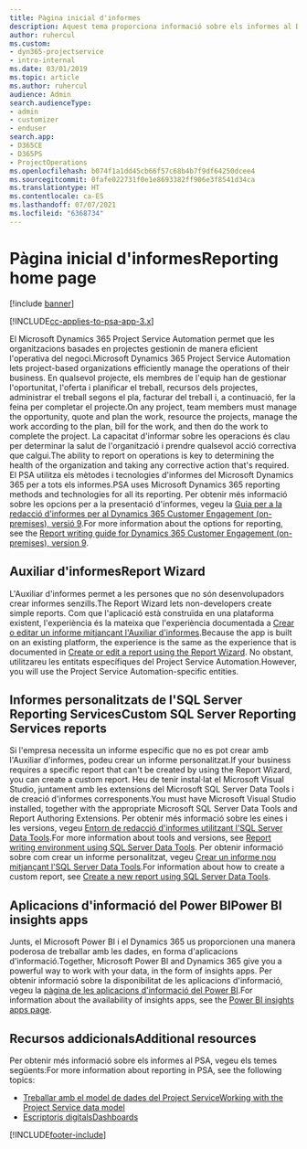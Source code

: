 ```yaml
---
title: Pàgina inicial d'informes
description: Aquest tema proporciona informació sobre els informes al Dynamics 365 Project Service Automation.
author: ruhercul
ms.custom:
- dyn365-projectservice
- intro-internal
ms.date: 03/01/2019
ms.topic: article
ms.author: ruhercul
audience: Admin
search.audienceType:
- admin
- customizer
- enduser
search.app:
- D365CE
- D365PS
- ProjectOperations
ms.openlocfilehash: b074f1a1dd45cb66f57c68b4b7f9df64250dcee4
ms.sourcegitcommit: 0fafe022731f0e1e8693382ff906e3f8541d34ca
ms.translationtype: HT
ms.contentlocale: ca-ES
ms.lasthandoff: 07/07/2021
ms.locfileid: "6368734"
---
```

# <a name="reporting-home-page"></a><span data-ttu-id="5eb6a-103">Pàgina inicial d'informes</span><span class="sxs-lookup"><span data-stu-id="5eb6a-103">Reporting home page</span></span>

[!include [banner](../includes/psa-now-project-operations.md)]

[!INCLUDE[cc-applies-to-psa-app-3.x](../includes/cc-applies-to-psa-app-3x.md)]

<span data-ttu-id="5eb6a-104">El Microsoft Dynamics 365 Project Service Automation permet que les organitzacions basades en projectes gestionin de manera eficient l'operativa del negoci.</span><span class="sxs-lookup"><span data-stu-id="5eb6a-104">Microsoft Dynamics 365 Project Service Automation lets project-based organizations efficiently manage the operations of their business.</span></span> <span data-ttu-id="5eb6a-105">En qualsevol projecte, els membres de l'equip han de gestionar l'oportunitat, l'oferta i planificar el treball, recursos dels projectes, administrar el treball segons el pla, facturar del treball i, a continuació, fer la feina per completar el projecte.</span><span class="sxs-lookup"><span data-stu-id="5eb6a-105">On any project, team members must manage the opportunity, quote and plan the work, resource the projects, manage the work according to the plan, bill for the work, and then do the work to complete the project.</span></span> <span data-ttu-id="5eb6a-106">La capacitat d'informar sobre les operacions és clau per determinar la salut de l'organització i prendre qualsevol acció correctiva que calgui.</span><span class="sxs-lookup"><span data-stu-id="5eb6a-106">The ability to report on operations is key to determining the health of the organization and taking any corrective action that's required.</span></span> <span data-ttu-id="5eb6a-107">El PSA utilitza els mètodes i tecnologies d'informes del Microsoft Dynamics 365 per a tots els informes.</span><span class="sxs-lookup"><span data-stu-id="5eb6a-107">PSA uses Microsoft Dynamics 365 reporting methods and technologies for all its reporting.</span></span> <span data-ttu-id="5eb6a-108">Per obtenir més informació sobre les opcions per a la presentació d'informes, vegeu la [Guia per a la redacció d'informes per al Dynamics 365 Customer Engagement (on-premises), versió 9](/dynamics365/customerengagement/on-premises/analytics/reporting-analytics-with-dynamics-365).</span><span class="sxs-lookup"><span data-stu-id="5eb6a-108">For more information about the options for reporting, see the [Report writing guide for Dynamics 365 Customer Engagement (on-premises), version 9](/dynamics365/customerengagement/on-premises/analytics/reporting-analytics-with-dynamics-365).</span></span>

## <a name="report-wizard"></a><span data-ttu-id="5eb6a-109">Auxiliar d'informes</span><span class="sxs-lookup"><span data-stu-id="5eb6a-109">Report Wizard</span></span>

<span data-ttu-id="5eb6a-110">L'Auxiliar d'informes permet a les persones que no són desenvolupadors crear informes senzills.</span><span class="sxs-lookup"><span data-stu-id="5eb6a-110">The Report Wizard lets non-developers create simple reports.</span></span> <span data-ttu-id="5eb6a-111">Com que l'aplicació està construïda en una plataforma existent, l'experiència és la mateixa que l'experiència documentada a [Crear o editar un informe mitjançant l'Auxiliar d'informes](/dynamics365/customerengagement/on-premises/basics/create-edit-copy-report-wizard).</span><span class="sxs-lookup"><span data-stu-id="5eb6a-111">Because the app is built on an existing platform, the experience is the same as the experience that is documented in [Create or edit a report using the Report Wizard](/dynamics365/customerengagement/on-premises/basics/create-edit-copy-report-wizard).</span></span> <span data-ttu-id="5eb6a-112">No obstant, utilitzareu les entitats específiques del Project Service Automation.</span><span class="sxs-lookup"><span data-stu-id="5eb6a-112">However, you will use the Project Service Automation-specific entities.</span></span>

## <a name="custom-sql-server-reporting-services-reports"></a><span data-ttu-id="5eb6a-113">Informes personalitzats de l'SQL Server Reporting Services</span><span class="sxs-lookup"><span data-stu-id="5eb6a-113">Custom SQL Server Reporting Services reports</span></span>

<span data-ttu-id="5eb6a-114">Si l'empresa necessita un informe específic que no es pot crear amb l'Auxiliar d'informes, podeu crear un informe personalitzat.</span><span class="sxs-lookup"><span data-stu-id="5eb6a-114">If your business requires a specific report that can't be created by using the Report Wizard, you can create a custom report.</span></span> <span data-ttu-id="5eb6a-115">Heu de tenir instal·lat el Microsoft Visual Studio, juntament amb les extensions del Microsoft SQL Server Data Tools i de creació d'informes corresponents.</span><span class="sxs-lookup"><span data-stu-id="5eb6a-115">You must have Microsoft Visual Studio installed, together with the appropriate Microsoft SQL Server Data Tools and Report Authoring Extensions.</span></span> <span data-ttu-id="5eb6a-116">Per obtenir més informació sobre les eines i les versions, vegeu [Entorn de redacció d'informes utilitzant l'SQL Server Data Tools](/dynamics365/customerengagement/on-premises/analytics/report-writing-environment-using-sql-server-data-tools).</span><span class="sxs-lookup"><span data-stu-id="5eb6a-116">For more information about tools and versions, see [Report writing environment using SQL Server Data Tools](/dynamics365/customerengagement/on-premises/analytics/report-writing-environment-using-sql-server-data-tools).</span></span> <span data-ttu-id="5eb6a-117">Per obtenir informació sobre com crear un informe personalitzat, vegeu [Crear un informe nou mitjançant l'SQL Server Data Tools](/dynamics365/customerengagement/on-premises/analytics/create-a-new-report-using-sql-server-data-tools).</span><span class="sxs-lookup"><span data-stu-id="5eb6a-117">For information about how to create a custom report, see [Create a new report using SQL Server Data Tools](/dynamics365/customerengagement/on-premises/analytics/create-a-new-report-using-sql-server-data-tools).</span></span>

## <a name="power-bi-insights-apps"></a><span data-ttu-id="5eb6a-118">Aplicacions d'informació del Power BI</span><span class="sxs-lookup"><span data-stu-id="5eb6a-118">Power BI insights apps</span></span>

<span data-ttu-id="5eb6a-119">Junts, el Microsoft Power BI i el Dynamics 365 us proporcionen una manera poderosa de treballar amb les dades, en forma d'aplicacions d'informació.</span><span class="sxs-lookup"><span data-stu-id="5eb6a-119">Together, Microsoft Power BI and Dynamics 365 give you a powerful way to work with your data, in the form of insights apps.</span></span> <span data-ttu-id="5eb6a-120">Per obtenir informació sobre la disponibilitat de les aplicacions d'informació, vegeu la [pàgina de les aplicacions d'informació del Power BI](https://powerbi.microsoft.com/power-bi-insights-apps/).</span><span class="sxs-lookup"><span data-stu-id="5eb6a-120">For information about the availability of insights apps, see the [Power BI insights apps page](https://powerbi.microsoft.com/power-bi-insights-apps/).</span></span>


## <a name="additional-resources"></a><span data-ttu-id="5eb6a-121">Recursos addicionals</span><span class="sxs-lookup"><span data-stu-id="5eb6a-121">Additional resources</span></span>
<span data-ttu-id="5eb6a-122">Per obtenir més informació sobre els informes al PSA, vegeu els temes següents:</span><span class="sxs-lookup"><span data-stu-id="5eb6a-122">For more information about reporting in PSA, see the following topics:</span></span>

- [<span data-ttu-id="5eb6a-123">Treballar amb el model de dades del Project Service</span><span class="sxs-lookup"><span data-stu-id="5eb6a-123">Working with the Project Service data model</span></span>](reports-working-project-service-data-model.md)
- [<span data-ttu-id="5eb6a-124">Escriptoris digitals</span><span class="sxs-lookup"><span data-stu-id="5eb6a-124">Dashboards</span></span>](reports-dashboards.md)



[!INCLUDE[footer-include](../includes/footer-banner.md)]